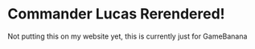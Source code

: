 # Commander Lucas Rerendered!
Not putting this on my website yet, this is currently just for GameBanana
